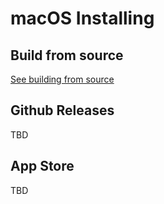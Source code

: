 # macOS Installing

## Build from source

[See building from source](building.md#macos)

## Github Releases

TBD

## App Store

TBD